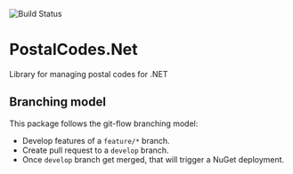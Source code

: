 ![Build Status](https://ci.appveyor.com/api/projects/status/cy4u6dksn5v9avaq)

# PostalCodes.Net
Library for managing postal codes for .NET

## Branching model

This package follows the git-flow branching model:
* Develop features of a ```feature/*``` branch.
* Create pull request to a ```develop``` branch.
* Once ```develop``` branch get merged, that will trigger a NuGet deployment.